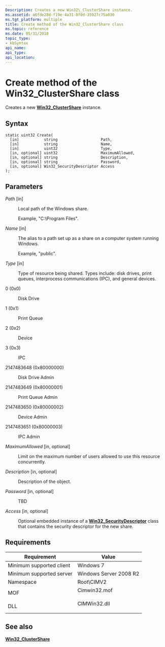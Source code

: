 ```yaml
---
Description: Creates a new Win32\_ClusterShare instance.
ms.assetid: a6fde28d-f19e-4a31-8f0d-35927c75a030
ms.tgt_platform: multiple
title: Create method of the Win32_ClusterShare class
ms.topic: reference
ms.date: 05/31/2018
topic_type: 
- kbSyntax
api_name: 
api_type: 
api_location: 
---
```


# Create method of the Win32\_ClusterShare class

Creates a new [**Win32\_ClusterShare**](win32-clustershare.md) instance.

## Syntax


```mof
static uint32 Create(
  [in]           string                   Path,
  [in]           string                   Name,
  [in]           uint32                   Type,
  [in, optional] uint32                   MaximumAllowed,
  [in, optional] string                   Description,
  [in, optional] string                   Password,
  [in, optional] Win32_SecurityDescriptor Access
);
```



## Parameters

<dl> <dt>

*Path* \[in\]
</dt> <dd>

Local path of the Windows share.

Example, "C:\\Program Files".

</dd> <dt>

*Name* \[in\]
</dt> <dd>

The alias to a path set up as a share on a computer system running Windows.

Example, "public".

</dd> <dt>

*Type* \[in\]
</dt> <dd>

Type of resource being shared. Types include: disk drives, print queues, interprocess communications (IPC), and general devices.

<dt>

0 (0x0)
</dt> <dd>

Disk Drive

</dd> <dt>

1 (0x1)
</dt> <dd>

Print Queue

</dd> <dt>

2 (0x2)
</dt> <dd>

Device

</dd> <dt>

3 (0x3)
</dt> <dd>

IPC

</dd> <dt>

2147483648 (0x80000000)
</dt> <dd>

Disk Drive Admin

</dd> <dt>

2147483649 (0x80000001)
</dt> <dd>

Print Queue Admin

</dd> <dt>

2147483650 (0x80000002)
</dt> <dd>

Device Admin

</dd> <dt>

2147483651 (0x80000003)
</dt> <dd>

IPC Admin

</dd> </dl> </dd> <dt>

*MaximumAllowed* \[in, optional\]
</dt> <dd>

Limit on the maximum number of users allowed to use this resource concurrently.

</dd> <dt>

*Description* \[in, optional\]
</dt> <dd>

Description of the object.

</dd> <dt>

*Password* \[in, optional\]
</dt> <dd>

TBD

</dd> <dt>

*Access* \[in, optional\]
</dt> <dd>

Optional embedded instance of a [**Win32\_SecurityDescriptor**](/previous-versions/windows/desktop/secrcw32prov/win32-securitydescriptor) class that contains the security descriptor for the new share.

</dd> </dl>

## Requirements



| Requirement | Value |
|-------------------------------------|-----------------------------------------------------------------------------------------|
| Minimum supported client<br/> | Windows 7<br/>                                                                    |
| Minimum supported server<br/> | Windows Server 2008 R2<br/>                                                       |
| Namespace<br/>                | Root\\CIMV2<br/>                                                                  |
| MOF<br/>                      | <dl> <dt>Cimwin32.mof</dt> </dl> |
| DLL<br/>                      | <dl> <dt>CIMWin32.dll</dt> </dl> |



## See also

<dl> <dt>

[**Win32\_ClusterShare**](win32-clustershare.md)
</dt> </dl>

 

